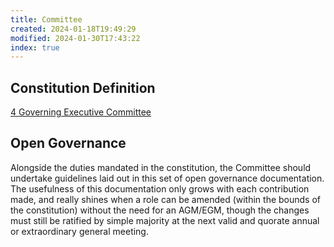 ```yaml
---
title: Committee
created: 2024-01-18T19:49:29
modified: 2024-01-30T17:43:22
index: true
---
```


## Constitution Definition

[4 Governing Executive Committee](../documents/Constitution.md#4%20Governing%20Executive%20Committee)

## Open Governance

Alongside the duties mandated in the constitution, the Committee should undertake guidelines laid out in this set of open governance documentation. The usefulness of this documentation only grows with each contribution made, and really shines when a role can be amended (within the bounds of the constitution) without the need for an AGM/EGM, though the changes must still be ratified by simple majority at the next valid and quorate annual or extraordinary general meeting.
